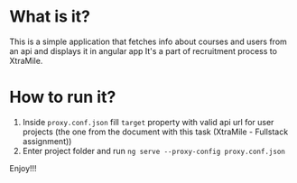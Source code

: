 # What is it?

This is a simple application that fetches info about courses and users from an api and displays it in angular app
It's a part of recruitment process to XtraMile.

# How to run it?
1. Inside `proxy.conf.json` fill `target` property with valid api url for user projects (the one from the document with this task (XtraMile - Fullstack assignment))
2. Enter project folder and run `ng serve --proxy-config proxy.conf.json`

Enjoy!!!